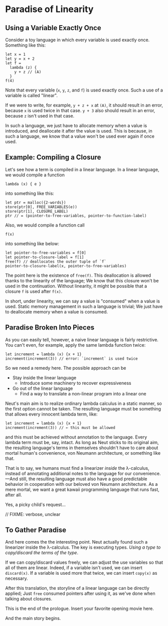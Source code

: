 # Paradise of Linearity

## Using a Variable Exactly Once

Consider a toy language in which every variable is used exactly once. Something like this:

```neut
let x = 1
let y = x + 2
let f =
  lambda (z) {
    y + z // (A)
  }
f(4)
```

Note that every variable (`x`, `y`, `z`, and `f`) is used exactly once. Such a use of a variable is called "linear".

If we were to write, for example, `y + z + x` at `(A)`, it should result in an error, because `x` is used twice in that case. `y + 3` also should result in an error, because `z` isn't used in that case.

In such a language, we just have to allocate memory when a value is introduced, and deallocate it after the value is used. This is because, in such a language, we know that a value won't be used ever again if once used.

## Example: Compiling a Closure

Let's see how a term is compiled in a linear language. In a linear language, we would compile a function

```neut
lambda (x) { e }
```

into something like this:

```neut
let ptr = malloc({2-words})
store(ptr[0], FREE_VARIABLES(e))
store(ptr[1], CLOSURE_LABEL)
ptr // = (pointer-to-free-variables, pointer-to-function-label)
```

Also, we would compile a function call

```neut
f(x)
```

into something like below:

```neut
let pointer-to-free-variables = f[0]
let pointer-to-closure-label = f[1]
free(f) // deallocates the outer tuple of `f`
pointer-to-closure-label(x, pointer-to-free-variables)
```

The point here is the existence of `free(f)`. This deallocation is allowed thanks to the linearity of the language; We know that this closure won't be used in the continuation. Without linearity, it might be possible that a closure `f` is used after `f(x)`.

In short, under linearity, we can say a value is "consumed" when a value is used. Static memory management in such a language is trivial; We just have to deallocate memory when a value is consumed.

## Paradise Broken Into Pieces

As you can easily tell, however, a naive linear language is fairly restrictive. You can't even, for example, apply the same lambda function twice:

```neut
let increment = lambda (x) {x + 1}
increment(increment(3)) // error: `increment` is used twice
```

So we need a remedy here. The possible approach can be

- Stay inside the linear language
  - Introduce some machinery to recover expressiveness
- Go out of the linear language
  - Find a way to translate a non-linear program into a linear one

Neut's main aim is to realize ordinary lambda calculus in a static manner, so the first option cannot be taken. The resulting language must be something that allows every innocent lambda term, like:

```neut
let increment = lambda (x) {x + 1}
increment(increment(3)) // ← this must be allowed
```

and this must be achieved without annotation to the language. Every lambda term must be, say, intact. As long as Neut sticks to its original aim, the resulting language's terms in themselves shouldn't have to care about mortal human's convenience, von Neumann architecture, or something like that.

That is to say, we humans must find a linearizer *inside* the λ-calculus, instead of annotating additional notes to the language for our convenience. —And still, the resulting language must also have a good predictable behavior in cooperation with our beloved von Neumann architecture. As a mere mortal, we want a great kawaii programming language that runs fast, after all.

Yes, a picky child's request...

// FIXME: verbose, unclear

## To Gather Paradise

And here comes the the interesting point. Neut actually found such a linearizer inside the λ-calculus. The key is executing types. *Using a type to copy/discard the terms of the type*.

If we can copy/discard values freely, we can adjust the use variables so that all of them are linear. Indeed, if a variable isn't used, we can insert `discard(x)`. If a variable is used more that twice, we can insert `copy(x)` as necessary.

After this translation, the storyline of a linear language can be directly applied; Just `free` consumed pointers after using it, as we've done when talking about closures.

This is the end of the prologue. Insert your favorite opening movie here.

And the main story begins.
